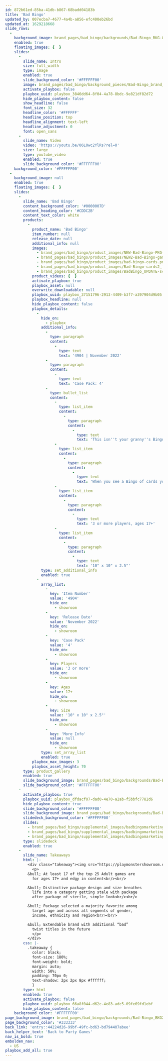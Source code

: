 ```yaml
---
id: 872b61ed-85ba-41db-b867-68badd04183b
title: 'Bad Bingo'
updated_by: 007ecba7-4677-4a4b-a856-efc400eb26bd
updated_at: 1629218668
slide_rows:
  -
    background_image: brand_pages/bad_bingo/backgrounds/Bad-Bingo_BKG-ONLY.jpg
    enabled: true
    floating_images: {  }
    slides:
      -
        slide_name: Intro
        size: full_width
        type: image
        enabled: true
        slide_background_color: '#FFFFFF00'
        image: brand_pages/bad_bingo/background_pieces/Bad-Bingo_brand_UPDATE.jpg
        activate_playbox: false
        playbox_uuid: playbox_3846dd64-8f04-4a78-8bdc-9e821df82d72
        hide_playbox_content: false
        show_headline: false
        font_size: 32
        headline_color: '#FFFFFF'
        headline_position: top
        headline_alignment: text-left
        headline_adjustment: 0
        font: open_sans
      -
        slide_name: Video
        video: 'https://youtu.be/06L0wc2YlRs?rel=0'
        size: large
        type: youtube_video
        enabled: true
        slide_background_color: '#FFFFFF00'
    background_color: '#FFFFFF00'
  -
    background_image: null
    enabled: true
    floating_images: {  }
    slides:
      -
        slide_name: 'Bad Bingo'
        content_background_color: '#0000007D'
        content_heading_color: '#CDDC2B'
        content_text_color: white
        products:
          -
            product_name: 'Bad Bingo'
            item_number: null
            release_date: null
            additional_info: null
            images:
              - brand_pages/bad_bingo/product_images/NEW-Bad-Bingo-PKG-update.png
              - brand_pages/bad_bingo/product_images/NEW2-Bad-Bingo-gameplay.png
              - brand_pages/bad_bingo/product_images/bad-bingo-cards.png
              - brand_pages/bad_bingo/product_images/Bad-Bingo-cards2_fpo.png
              - brand_pages/bad_bingo/product_images/BadBingo_UPDATE-scale.png
            product_videos: {  }
            activate_playbox: true
            playbox_asset: null
            overwrite_downloadable: null
            playbox_uuid: playbox_37151796-2913-4409-b3f7-a397904d9b05
            playbox_headline: null
            hide_playbox_content: false
            playbox_details:
              -
                hide_on:
                  - playbox
                additional_info:
                  -
                    type: paragraph
                    content:
                      -
                        type: text
                        text: '4904 | November 2022'
                  -
                    type: paragraph
                    content:
                      -
                        type: text
                        text: 'Case Pack: 4'
                  -
                    type: bullet_list
                    content:
                      -
                        type: list_item
                        content:
                          -
                            type: paragraph
                            content:
                              -
                                type: text
                                text: 'This isn''t your granny''s Bingo (or...maybe it is?!)'
                      -
                        type: list_item
                        content:
                          -
                            type: paragraph
                            content:
                              -
                                type: text
                                text: 'When you see a Bingo of cards you''re willing to do, yell "Bingo!"'
                      -
                        type: list_item
                        content:
                          -
                            type: paragraph
                            content:
                              -
                                type: text
                                text: '3 or more players, ages 17+'
                      -
                        type: list_item
                        content:
                          -
                            type: paragraph
                            content:
                              -
                                type: text
                                text: '10" x 10" x 2.5"'
                type: set_additional_info
                enabled: true
              -
                array_list:
                  -
                    key: 'Item Number'
                    value: '4904'
                    hide_on:
                      - showroom
                  -
                    key: 'Release Date'
                    value: 'November 2022'
                    hide_on:
                      - showroom
                  -
                    key: 'Case Pack'
                    value: '4'
                    hide_on:
                      - showroom
                  -
                    key: Players
                    value: '3 or more'
                    hide_on:
                      - showroom
                  -
                    key: Ages
                    value: 17+
                    hide_on:
                      - showroom
                  -
                    key: Size
                    value: '10" x 10" x 2.5"'
                    hide_on:
                      - showroom
                  -
                    key: 'More Info'
                    value: null
                    hide_on:
                      - showroom
                type: set_array_list
                enabled: true
            playbox_max_images: 3
            playbox_asset_height: 70
        type: product_gallery
        enabled: true
        slide_background_image: brand_pages/bad_bingo/backgrounds/Bad-Bingo_redBKG-ONLY.jpg
        slide_background_color: '#FFFFFF00'
      -
        activate_playbox: true
        playbox_uuid: playbox_dfdacf07-dad0-4e70-a2ab-f5bbfc7782d6
        hide_playbox_content: true
        slide_background_color: '#FFFFFF00'
        slide_background_image: brand_pages/bad_bingo/backgrounds/Bad-Bingo_redBKG-ONLY.jpg
        slidedeck_background_color: '#FFFFFF00'
        slides:
          - brand_pages/bad_bingo/supplemental_images/badbingomarketing-(1).png
          - brand_pages/bad_bingo/supplemental_images/badbingomarketing-(2).png
          - brand_pages/bad_bingo/supplemental_images/badbingomarketing-(3).png
        type: slidedeck
        enabled: true
      -
        slide_name: Takeaways
        html: |-
          <div class="takeaway"><img src="https://playmonstershowroom.com/assets/brand_pages/bad_bingo/supplemental_images/badbingologo.png">
          	<p>
          &bull; At least 17 of the top 25 Adult games are
          	for ages 17+ and edgy in content<br/><br/>

          &bull; Distinctive package design and size breathes
          	life into a category getting stale with package
          	after package of sterile, simple look<br/><br/>

          &bull; Package selected a majority favorite among
          	target age and across all segments of gender,
          	income, ethnicity and region<br/><br/>

          &bull; Extendable brand with additional “bad”
          	twist titles in the future
          	</p>
          </div>
        css: |-
          .takeaway {
          	color: black;
          	font-size: 180%; 
          	font-weight: bold;
            margin: auto;
            width: 50%;
            padding: 70px 0;
          	text-shadow: 2px 2px 8px #ffffff;
          	}
        type: html
        enabled: true
        activate_playbox: false
        playbox_uuid: playbox_66a8f044-d62c-4e83-adc5-09fe69fd1ebf
        hide_playbox_content: false
    background_color: '#FFFFFF00'
page_background_image: brand_pages/bad_bingo/backgrounds/Bad-Bingo_BKG2.jpg
page_background_color: '#333333'
back_link: 'entry::44224d26-99bf-49fc-bd63-bd794407abee'
back_helper_text: 'Back to Party Games'
nav_is_bold: true
embolden_nav:
  - US
playbox_add_all: true
---
```


